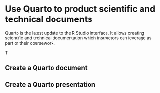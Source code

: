 # Use Quarto to product scientific and technical documents

Quarto is the latest update to the R Studio interface. It allows creating scientific and technical documentation which instructors can leverage as part of their coursework.

T

## Create a Quarto document



## Create a Quarto presentation


